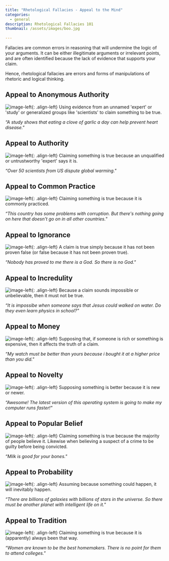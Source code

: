 ```yaml
---
title: "Rhetological Fallacies - Appeal to the Mind"
categories:
  - general
description: Rhetological Fallacies 101
thumbnail: /assets/images/boo.jpg
  
---
```


Fallacies are common errors in reasoning that will undermine the logic of your arguments. It can be either illegitimate arguments or irrelevant points, and are often identified because the lack of evidence that supports your claim.

Hence, rhetological fallacies are errors and forms of manipulations of rhetoric and logical thinking.


## **Appeal to Anonymous Authority** ##

![image-left](http://i.imgur.com/8oNRNcn.png){: .align-left}
Using evidence from an unnamed 'expert' or 'study' or generalized groups like 'scientists' to claim something to be true.

*“A study shows that eating a clove of garlic a day can help prevent heart disease."*


## **Appeal to Authority** ##

![image-left](http://i.imgur.com/7vTP0e1.png){: .align-left}
Claiming something is true because an unqualified or untrustworthy 'expert' says it is.

*“Over 50 scientists from US dispute global warming."*


## **Appeal to Common Practice** ##

![image-left](http://i.imgur.com/nMn1HRe.png){: .align-left}
Claiming something is true because it is commonly practiced.

*“This country has some problems with corruption. But there's nothing going on here that doesn't go on in all other countries."*


## **Appeal to Ignorance** ##

![image-left](http://i.imgur.com/9aO8QtQ.png){: .align-left}
A claim is true simply because it has not been proven false (or false because it has not been proven true).

*“Nobody has proved to me there is a God. So there is no God."*


## **Appeal to Incredulity** ##

![image-left](http://i.imgur.com/bOO5BVJ.png){: .align-left}
Because a claim sounds impossible or unbelievable, then it must not be true.

*“It is impossibe when someone says that Jesus could walked on water. Do they even learn physics in school?"*



## **Appeal to Money** ##

![image-left](http://i.imgur.com/vNtZq66.png){: .align-left}
Supposing that, if someone is rich or something is expensive, then it affects the truth of a claim.

*“My watch must be better than yours because i bought it at a higher price than you did."*



## **Appeal to Novelty** ##

![image-left](http://i.imgur.com/JOuGXoD.png){: .align-left}
Supposing something is better because it is new or newer.

*“Awesome! The latest version of this operating system is going to make my computer runs faster!"*


## **Appeal to Popular Belief** ##

![image-left](http://i.imgur.com/qV0ObUn.png){: .align-left}
Claiming something is true because the majority of people believe it. Likewise when believing a suspect of a crime to be guilty before being convicted.

*“Milk is good for your bones."*




## **Appeal to Probability** ##

![image-left](http://i.imgur.com/QF8Kt0Q.png){: .align-left}
Assuming because something could happen, it will inevitably happen.

*“There are billions of galaxies with billions of stars in the universe. So there must be another planet with intelligent life on it."*


## **Appeal to Tradition** ##

![image-left](http://i.imgur.com/wusOR4n.png){: .align-left}
Claiming something is true because it is (apparently) always been that way.

*“Women are known to be the best homemakers. There is no point for them to attend colleges."*
